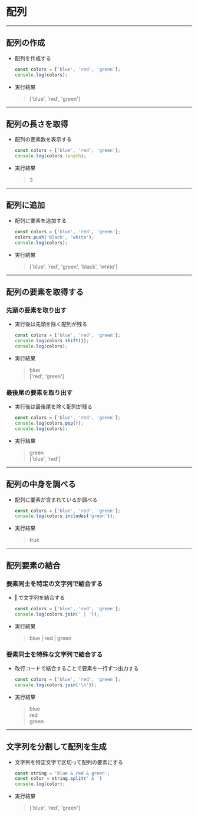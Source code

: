 # 配列

***

## 配列の作成

* 配列を作成する

  ```javascript
  const colors = ['blue', 'red', 'green'];
  console.log(colors);
  ```

* 実行結果

  > ['blue', 'red', 'green']

***

## 配列の長さを取得

* 配列の要素数を表示する

  ```javascript
  const colors = ['blue', 'red', 'green'];
  console.log(colors.length);
  ```

* 実行結果

  > 3

***

## 配列に追加

* 配列に要素を追加する

  ```javascript
  const colors = ['blue', 'red', 'green'];
  colors.push('black', 'white');
  console.log(colors);
  ```

* 実行結果

  > ['blue', 'red', 'green', 'black', 'white']

***

## 配列の要素を取得する

### 先頭の要素を取り出す

* 実行後は先頭を除く配列が残る

  ```javascript
  const colors = ['blue', 'red', 'green'];
  console.log(colors.shift());
  console.log(colors);
  ```

* 実行結果

  > blue  
    ['red', 'green']

### 最後尾の要素を取り出す

* 実行後は最後尾を除く配列が残る

  ```javascript
  const colors = ['blue', 'red', 'green'];
  console.log(colors.pop());
  console.log(colors);
  ```

* 実行結果

  > green  
    ['blue', 'red']

***

## 配列の中身を調べる

* 配列に要素が含まれているか調べる

  ```javascript
  const colors = ['blue', 'red', 'green'];
  console.log(colors.includes('green'));
  ```

* 実行結果

  > true

***

## 配列要素の結合

### 要素同士を特定の文字列で結合する

* __|__ で文字列を結合する

  ```javascript
  const colors = ['blue', 'red', 'green'];
  console.log(colors.join(' | '));
  ```

* 実行結果

  > blue | red | green

### 要素同士を特殊な文字列で結合する

* 改行コードで結合することで要素を一行ずつ出力する

  ```javascript
  const colors = ['blue', 'red', 'green'];
  console.log(colors.join('\n'));
  ```

* 実行結果

  > blue  
    red  
    green

***

## 文字列を分割して配列を生成

* 文字列を特定文字で区切って配列の要素にする

  ```javascript
  const string = 'blue & red & green';
  const color = string.split(' & ')
  console.log(color);
  ```

* 実行結果

  > ['blue', 'red', 'green']
